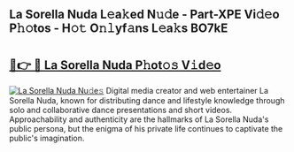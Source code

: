 ## La Sorella Nuda L𝚎a𝚔ed N𝚞𝚍e - Part-XPE Vi𝚍𝚎o P𝚑𝚘tos - H𝚘𝚝 O𝚗𝚕yf𝚊ns L𝚎a𝚔s BO7kE

# <h2><a href="http://kf0uco.oniu.top/?m=La+Sorella+Nuda">🔗👉 🔴 La Sorella Nuda P𝚑ot𝚘𝚜 V𝚒d𝚎o</a></h2>

[![La Sorella Nuda Nu𝚍e𝚜](https://i.imgur.com/0qMVB7G.gif)](http://kf0uco.oniu.top/?m=La+Sorella+Nuda)
Digital media creator and web entertainer La Sorella Nuda, known for distributing dance and lifestyle knowledge through solo and collaborative dance presentations and short videos. Approachability and authenticity are the hallmarks of La Sorella Nuda's public persona, but the enigma of his private life continues to captivate the public's imagination.  

